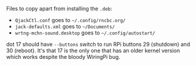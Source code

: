 Files to copy apart from installing the `.deb`:

- `QjackCtl.conf`               goes to `~/.config/rncbc.org/`
- `jack-defaults.xml`           goes to `~/Documents/`
- `wrtng-mchn-sound.desktop`    goes to `~/.config/autostart/`

dot 17 should have `--buttons` switch to run RPi buttons 29 (shutdown) and 30 (reboot).
It's that 17 is the only one that has an older kernel version which works despite the bloody WiringPi bug.
